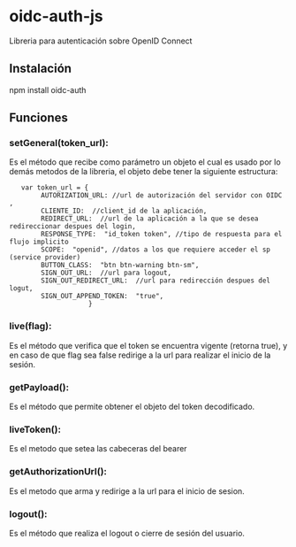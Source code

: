 # oidc-auth-js

Libreria para autenticación sobre OpenID Connect

## Instalación

npm install oidc-auth

## Funciones

### setGeneral(token_url):
Es el método que recibe como parámetro un objeto el cual es usado por lo demás metodos de la libreria, el objeto debe tener la siguiente estructura:

       var token_url = {
    	    AUTORIZATION_URL: //url de autorización del servidor con OIDC ,
    	    CLIENTE_ID:  //client_id de la aplicación,
    	    REDIRECT_URL:  //url de la aplicación a la que se desea redireccionar despues del login,
    	    RESPONSE_TYPE:  "id_token token", //tipo de respuesta para el flujo implicito
    	    SCOPE:  "openid", //datos a los que requiere acceder el sp (service provider)
    	    BUTTON_CLASS:  "btn btn-warning btn-sm",
    	    SIGN_OUT_URL:  //url para logout,
    	    SIGN_OUT_REDIRECT_URL:  //url para redirección despues del logut,
    	    SIGN_OUT_APPEND_TOKEN:  "true",
    	        	    }
### live(flag): 
Es el método que verifica que el token se encuentra vigente (retorna true), y en caso de que flag sea false redirige a la url para realizar el inicio de la sesión.

### getPayload():
Es el método que permite obtener el objeto del token decodificado.

### liveToken():
Es el metodo que setea las cabeceras del bearer

### getAuthorizationUrl():
Es el metodo que arma y redirige a la url para el inicio de sesion.

### logout():
Es el método que realiza el logout o cierre de sesión del usuario.
